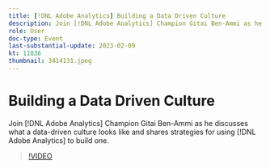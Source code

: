 ```yaml
---
title: [!DNL Adobe Analytics] Building a Data Driven Culture
description: Join [!DNL Adobe Analytics] Champion Gitai Ben-Ammi as he discusses what a data-driven culture looks like and shares strategies for using [!DNL Adobe Analytics] to build one.
role: User
doc-type: Event
last-substantial-update: 2023-02-09
kt: 11836
thumbnail: 3414131.jpeg
---
```


# Building a Data Driven Culture

Join [!DNL Adobe Analytics] Champion Gitai Ben-Ammi as he discusses what a data-driven culture looks like and shares strategies for using [!DNL Adobe Analytics] to build one.

>[!VIDEO](https://video.tv.adobe.com/v/3414131/?quality=12&learn=on)
